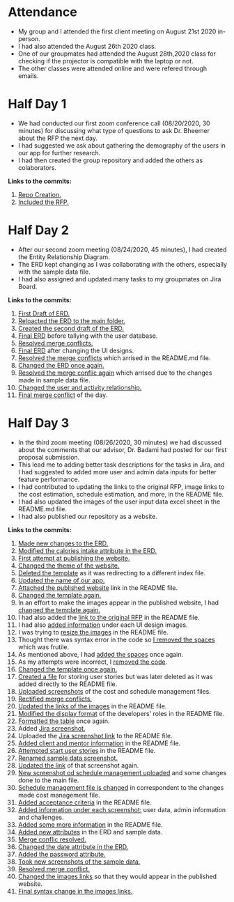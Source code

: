 # Attendance

* My group and I attended the first client meeting on August 21st 2020 in-person.
* I had also attended the August 26th 2020 class. 
* One of our groupmates had attended the August 28th,2020 class for checking if the projector is compatible with the laptop or not.
* The other classes were attended online and were refered through emails.    

# Half Day 1

* We had conducted our first zoom conference call (08/20/2020, 30 minutes) for discussing what type of questions to ask Dr. Bheemer about the RFP the next day. 
* I had suggested we ask about gathering the demography of the users in our app for further research.
* I had then created the group repository and added the others as colaborators.

**Links to the commits:**
1. [Repo Creation.](https://github.com/annie0sc/gdp_group4/commit/14c889131bdf3cf612861330863ead66003b271e)
1. [Included the RFP.](https://github.com/annie0sc/gdp_group4/commit/88aed5191ef099c22c2d598682446ce5fea90fe0)

# Half Day 2

* After our second zoom meeting (08/24/2020, 45 minutes), I had created the Entity Relationship Diagram.
* The ERD kept changing as I was collaborating with the others, especially with the sample data file.
* I had also assigned and updated many tasks to my groupmates on Jira Board. 

**Links to the commits:**
1. [First Draft of ERD.](https://github.com/annie0sc/gdp_group4/commit/bd2a4bf8c7814e54cdf4160965a51604e33b55ec)
1. [Reloacted the ERD to the main folder.](https://github.com/annie0sc/gdp_group4/commit/adab2e48fe1e0f91fe772033c87870d102d3d3b7)
1. [Created the second draft of the ERD.](https://github.com/annie0sc/gdp_group4/commit/ac662bd66d10971e9c42362c3092953a00dd324f)
1. [Final ERD](https://github.com/annie0sc/gdp_group4/commit/37431e1907fad76bb6d8153fdaf086d8cfc03d83) before tallying with the user database.
1. [Resolved merge conflicts.](https://github.com/annie0sc/gdp_group4/commit/016423f99a6bff3429c7bb47da10349dbd4d816f)
1. [Final ERD](https://github.com/annie0sc/gdp_group4/commit/9ee08ed84d3a6c173ee29539d41575283d6215b8) after changing the UI designs.
1. [Resolved the merge conflicts](https://github.com/annie0sc/gdp_group4/commit/48d3b383bfc5b138ce2164de0c243a4d1edd1656) which arrised in the README.md file.
1. [Changed the ERD once again.](https://github.com/annie0sc/gdp_group4/commit/cd931b663a278498bda2578c99be56c344e18b14)
1. [Resolved the merge conflic again](https://github.com/annie0sc/gdp_group4/commit/4ffa1cfd5594668dad9755ab65b06aa4774eb352) which arrised due to the changes made in sample data file.
1. [Changed the user and activity relationship.](https://github.com/annie0sc/gdp_group4/commit/a78704dcc2944d53cf1cd97d458eeb3ce8441a12)
1. [Final merge conflict](https://github.com/annie0sc/gdp_group4/commit/212d78d683d89751f40e851100e9e48aa0257a6c) of the day.

# Half Day 3
* In the third zoom meeting (08/26/2020, 30 minutes) we had discussed about the comments that our advisor, Dr. Badami had posted for our first proposal submission. 
* This lead me to adding better task descriptions for the tasks in Jira, and I had suggested to added more user and admin data inputs for better feature performance.
* I had contributed to updating the links to the original RFP, image links to the cost estimation, schedule estimation, and more, in the README file.
* I had also updated the images of the user input data excel sheet in the README.md file.
* I had also published our repository as a website.

**Links to the commits:**
1. [Made new changes to the ERD.](https://github.com/annie0sc/gdp_group4/commit/87271b6a78b9f79cc4304a374edf1b8a86d6ca05)
1. [Modified the calories intake attribute in the ERD.](https://github.com/annie0sc/gdp_group4/commit/c0967a23985d79e7e3092847491dc39833a0ef43)
1. [First attempt at publishing the website.](https://github.com/annie0sc/gdp_group4/commit/69deb3a88dee89c56818dc09a75636d9e0cc437f)
1. [Changed the theme of the website.](https://github.com/annie0sc/gdp_group4/commit/289b4d19ce0264a8d9b264302786078fdb8bdc85)
1. [Deleted the template](https://github.com/annie0sc/gdp_group4/commit/0440154733e6346c9527feecc143eb137295d0a1) as it was redirecting to a different index file.
1. [Updated the name of our app.](https://github.com/annie0sc/gdp_group4/commit/7bf321911683ff95ee7d26e9eaa216b25fd0c201)
1. [Attached the published website](https://github.com/annie0sc/gdp_group4/commit/0d0bc50ecc3615b54e9fc01c0c60f5d0e5b24d4d) link in the README file.
1. [Changed the template again.](https://github.com/annie0sc/gdp_group4/commit/2ef11cb545a8c23f7ec41474a9781b64162449db)
1. In an effort to make the images appear in the published website, I had [changed the template again.](https://github.com/annie0sc/gdp_group4/commit/8f1f6e81a30c6ae02ac5913059bc1fb678c628bf)
1. I had also added the [link to the original RFP](https://github.com/annie0sc/gdp_group4/commit/320771c2ce57f1323bb059e32f292551c0d1b8d6) in the README file.
1. I had also [added information](https://github.com/annie0sc/gdp_group4/commit/c2219c84a5f4a3c97b1bc8079d2ea6cfad858f52) under each UI design images.
1. I was trying to [resize the images](https://github.com/annie0sc/gdp_group4/commit/b93b9922d36eeced3a39ce8265c5f432454df980) in the README file.
1. Thought there was syntax error in the code so [I removed the spaces](https://github.com/annie0sc/gdp_group4/commit/a2a49a500025e30588d76ba7e2d2bab56a343ca8) which was frutile.
1. As mentioned above, I had [added the spaces](https://github.com/annie0sc/gdp_group4/commit/64df583ba9ae34dabf763619a12e2440d71a2033) once again.
1. As my attempts were incorrect, I [removed the code](https://github.com/annie0sc/gdp_group4/commit/b79d2569b7944f63152e4085ba2f7d7c729bcf08).
1. [Changed the template once again.](https://github.com/annie0sc/gdp_group4/commit/12a3a8649bd28337cc9f5e13029d73b9993b1873)
1. [Created a file](https://github.com/annie0sc/gdp_group4/commit/ac424ee6ef4141abb15f578d89d79585a180a0d3) for storing user stories but was later deleted as it was added directly to the README file.
1. [Uploaded screenshots](https://github.com/annie0sc/gdp_group4/commit/8b2a361f84890920a9efd9381f2d7b7df7d0a0bf) of the cost and schedule management files.
1. [Rectified merge conflicts.](https://github.com/annie0sc/gdp_group4/commit/7653779a83e7ef20e829b6ac6ff49bed05b5700b)
1. [Updated the links of the images](https://github.com/annie0sc/gdp_group4/commit/01ce4e269cb72c33f8214c04f314ebc2ba5db3b5) in the README file.
1. [Modified the display format](https://github.com/annie0sc/gdp_group4/commit/332171e6625ac6402831f9f882fc87fdb0196b4e) of the developers' roles in the README file.
1. [Formatted the table](https://github.com/annie0sc/gdp_group4/commit/04e75eb7a8aae8d0f99f89fd747b663937748485) once again.
1. Added [Jira screenshot.](https://github.com/annie0sc/gdp_group4/commit/1b612a1598c040b0682a428ef7fedaf86313b849)
1. Uploaded the [Jira screenshot link](https://github.com/annie0sc/gdp_group4/commit/62354c86c30f6ddeff03d2931dbe5ab357bc2431) to the README file.
1. [Added client and mentor information](https://github.com/annie0sc/gdp_group4/commit/8ee3792023297391eb202093d11e23f3cbb37452) in the README file.
1. [Attempted start user stories](https://github.com/annie0sc/gdp_group4/commit/023356c9c3e7956c0b0c087e802e7c31c9d6dff4) in the README file.
1. [Renamed sample data screenshot.](https://github.com/annie0sc/gdp_group4/commit/dcca02fc27cc577d56e7ae23812f8fef9ce5355d)
1. [Updated the link](https://github.com/annie0sc/gdp_group4/commit/fc9f9a025c3d8adbf6668c735868ebbe55d98157) of that screenshot again.
1. [New screenshot od schedule management uploaded](https://github.com/annie0sc/gdp_group4/commit/b5c2286709dd5e61fbc5332340fa52b75d1e9ab4) and some changes done to the main file.
1. [Schedule management file is changed](https://github.com/annie0sc/gdp_group4/commit/6366bf6d827e81a21e978a13a7e75a87e26b1ba7) in correspondent to the changes made cost management file.
1. [Added acceptance criteria](https://github.com/annie0sc/gdp_group4/commit/4ff2bc8b84fb47618eb74a4650f02f503421ac68) in the README file.
1. [Added information under each screenshot:](https://github.com/annie0sc/gdp_group4/commit/4b9a26f89df91e494104449a173928a5fc3e442d) user data, admin information and challenges.
1. [Added some more information](https://github.com/annie0sc/gdp_group4/commit/5611182a4e70ab0638f02ff6947e0d74a4756f22) in the README file.
1. [Added new attributes](https://github.com/annie0sc/gdp_group4/commit/2f64b97c35a0f12813e3b7656bf6c9740ad2a3ae) in the ERD and sample data.
1. [Merge conflic resolved.](https://github.com/annie0sc/gdp_group4/commit/61e64bf815af3dfc85928635d1288e448b1edd8f)
1. [Changed the date attribute in the ERD.](https://github.com/annie0sc/gdp_group4/commit/61c1e34b21bb241d7b8d6aeb2b7adacc39fe7d03)
1. [Added the password attribute.](https://github.com/annie0sc/gdp_group4/commit/19af2a0e35804056dacc9921bf3206fb087cacdd)
1. [Took new screenshots of the sample data.](https://github.com/annie0sc/gdp_group4/commit/6b8c890aeac5ed19c3b6f23d2ee474b734169b2d)
1. [Resolved merge conflict.](https://github.com/annie0sc/gdp_group4/commit/e151cc25ac4789da3b523fc4cef24ee5a03f32c3)
1. [Changed the images links](https://github.com/annie0sc/gdp_group4/commit/951df32f01f638788af7bc599da16360c6d64f5e) so that they would appear in the published website.
1. [Final syntax change in the images links.](https://github.com/annie0sc/gdp_group4/commit/b666223535ab0c5aad27b91da8a95b37bb81f91c)
